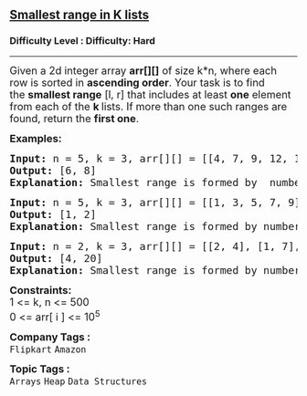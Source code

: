 <h2><a href="https://www.geeksforgeeks.org/problems/find-smallest-range-containing-elements-from-k-lists/1?_gl=1*9eavel*_up*MQ..*_gs*MQ..&gclid=Cj0KCQjwxJvBBhDuARIsAGUgNfjyf5_30jAssypn36uSyqD1ObOtpaFNwGgWuMeAYi3tMSYMdf5ql8kaAn3cEALw_wcB&gbraid=0AAAAAC9yBkDjCDIwj09iFeDI4MpUKiZBB">Smallest range in K lists</a></h2><h3>Difficulty Level : Difficulty: Hard</h3><hr><div class="problems_problem_content__Xm_eO"><p><span style="font-size: 18px;">Given a 2d integer array&nbsp;<strong>arr[][]</strong>&nbsp;of size k*n, where each row is sorted in <strong>ascending order</strong>. Your task is to find the&nbsp;<strong>smallest range</strong>&nbsp;[l, r] that includes at least&nbsp;<strong>one</strong>&nbsp;element from each of the&nbsp;<strong>k&nbsp;</strong>lists. If more than one such ranges are found, return the&nbsp;<strong>first one</strong>.</span></p>
<p><span style="font-size: 18px;"><strong>Examples:</strong></span></p>
<pre><span style="font-size: 18px;"><strong>Input: </strong>n = 5, k = 3, arr[][] = [[4, 7, 9, 12, 15], [0, 8, 10, 14, 20], [6, 12, 16, 30, 50]]
<strong>Output: </strong>[6, 8]<strong>
Explanation: </strong>Smallest range is formed by  number 7 from the first list, 8 from second list and 6 from the third list.</span></pre>
<pre><span style="font-size: 18px;"><strong>Input: </strong>n = 5, k = 3, arr[][] = [[1, 3, 5, 7, 9], [0, 2, 4, 6, 8], [2, 3, 5, 7, 11]]
<strong>Output: </strong>[1, 2]<strong>
Explanation: </strong>Smallest range is formed by number 1 present in first list and 2 is present in both 2nd and 3rd list.</span>
</pre>
<pre><span style="font-size: 18px;"><strong style="font-size: 18px;">Input: </strong><span style="font-size: 18px;">n = 2, k = 3, arr[][] = [[2, 4], [1, 7], [20, 40]]
</span><strong style="font-size: 18px;">Output: </strong><span style="font-size: 18px;">[4, 20]<br><strong>Explanation:</strong> Smallest range is formed by number 4 from the first list, 7 from second list and 20 from the third list.</span></span></pre>
<div><span style="font-size: 18px;"><strong>Constraints:</strong><br>1 &lt;= k, n &lt;= 500</span></div>
<div><span style="font-size: 18px;">0 &lt;= arr[ i ] &lt;= 10<sup>5</sup></span></div></div><p><span style=font-size:18px><strong>Company Tags : </strong><br><code>Flipkart</code>&nbsp;<code>Amazon</code>&nbsp;<br><p><span style=font-size:18px><strong>Topic Tags : </strong><br><code>Arrays</code>&nbsp;<code>Heap</code>&nbsp;<code>Data Structures</code>&nbsp;
